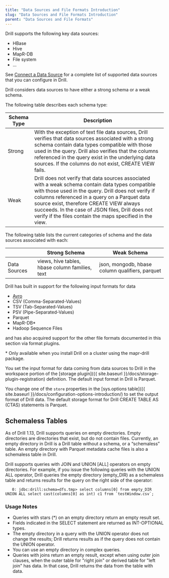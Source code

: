 ```yaml
---
title: "Data Sources and File Formats Introduction"
slug: "Data Sources and File Formats Introduction"
parent: "Data Sources and File Formats"
---
```

Drill supports the following key data sources:

* HBase
* Hive
* MapR-DB
* File system
* ...

See [Connect a Data Source]({{site.baseurl}}/docs/connect-a-data-source/) for a complete list of supported data sources that you can configure in Drill.

Drill considers data sources to have either a strong schema or a weak schema.

The following table describes each schema type:

| Schema Type | Description                                                                                                                                                                                                                                                                                                                                                           |
|-------------|-----------------------------------------------------------------------------------------------------------------------------------------------------------------------------------------------------------------------------------------------------------------------------------------------------------------------------------------------------------------------|
| Strong      | With the exception of text file data sources, Drill verifies that data sources associated with a strong schema contain data types compatible with those used in the query. Drill also verifies that the columns referenced in the query exist in the underlying data sources. If the columns do not exist, CREATE VIEW fails.                                         |
| Weak        | Drill does not verify that data sources associated with a weak schema contain data types compatible with those used in the query. Drill does not verify if columns referenced in a query on a Parquet data source exist, therefore CREATE VIEW always succeeds. In the case of JSON files, Drill does not verify if the files contain the maps specified in the view. |

The following table lists the current categories of schema and the data
sources associated with each:

|              | Strong Schema                                   | Weak Schema                                     |
|--------------|-------------------------------------------------|-------------------------------------------------|
| Data Sources | views, hive tables, hbase column families, text | json, mongodb, hbase column qualifiers, parquet |


Drill has built in support for the following input formats for data

- [Avro](http://avro.apache.org/docs/current/spec.html)
- CSV (Comma-Separated-Values)
- TSV (Tab-Separated-Values)
- PSV (Pipe-Separated-Values)
- Parquet
- MapR-DB*
- Hadoop Sequence Files

and has also acquired support for the other file formats documented in this section via format plugins.

\* Only available when you install Drill on a cluster using the mapr-drill package.

You set the input format for data coming from data sources to Drill in the workspace portion of the [storage plugin]({{ site.baseurl }}/docs/storage-plugin-registration) definition. The default input format in Drill is Parquet.

You change one of the `store` properties in the [sys.options table]({{ site.baseurl }}/docs/configuration-options-introduction/) to set the output format of Drill data. The default storage format for Drill CREATE TABLE AS (CTAS) statements is Parquet.

## Schemaless Tables
As of Drill 1.13, Drill supports queries on empty directories. Empty directories are directories that exist, but do not contain files. Currently, an empty directory in Drill is a Drill table without a schema, or a “schemaless” table. An empty directory with Parquet metadata cache files is also a schemaless table in Drill.

Drill supports queries with JOIN and UNION [ALL] operators on empty directories. For example, if you issue the following queries with the UNION ALL operator, Drill queries the empty directory (empty_DIR) as a schemaless table and returns results for the query on the right side of the operator:

       0: jdbc:drill:schema=dfs.tmp> select columns[0] from empty_DIR UNION ALL select cast(columns[0] as int) c1 from `testWindow.csv`;

### Usage Notes

- Queries with stars (*) on an empty directory return an empty result set.
- Fields indicated in the SELECT statement are returned as INT-OPTIONAL types.
- The empty directory in a query with the UNION operator does not change the results; Drill returns results as if the query does not contain the UNION operator.
- You can use an empty directory in complex queries.
- Queries with joins return an empty result, except when using outer join clauses, when the outer table for "right join" or derived table for "left join" has data. In that case, Drill returns the data from the table with data.




